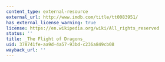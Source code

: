 ```yaml
---
content_type: external-resource
external_url: http://www.imdb.com/title/tt0083951/
has_external_license_warning: true
license: https://en.wikipedia.org/wiki/All_rights_reserved
status: ''
title: _The Flight of Dragons_
uid: 378741fe-aa9d-4a57-93bd-c236a849cb08
wayback_url: ''
---
```


